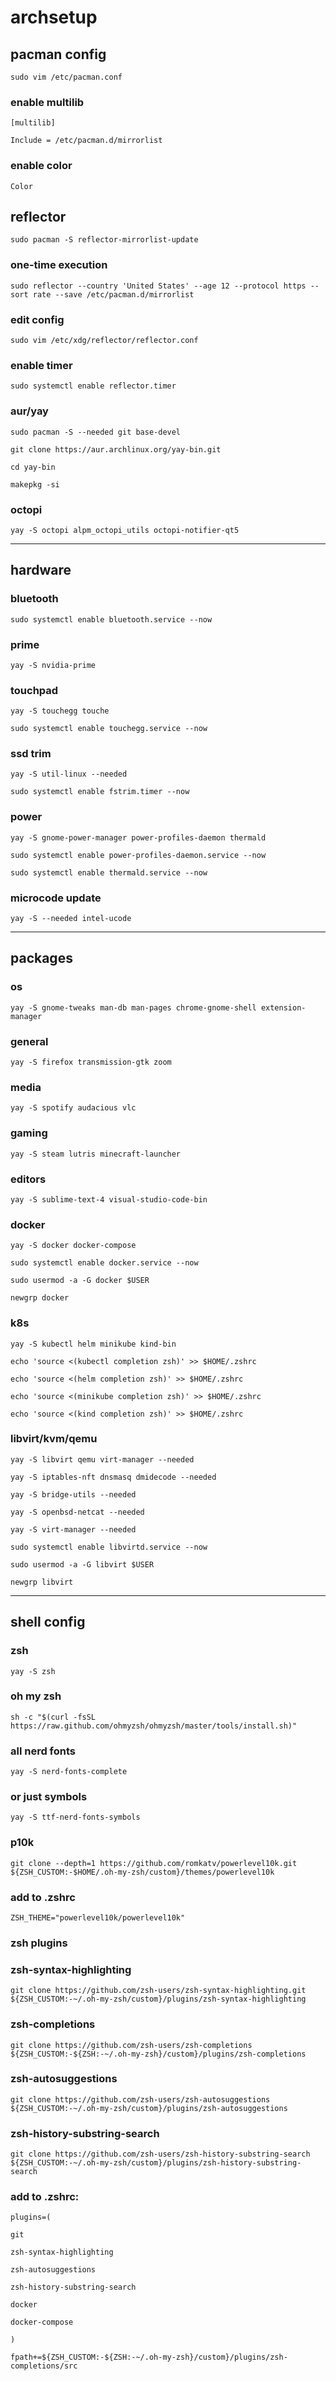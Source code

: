 # archsetup


## pacman config
`sudo vim /etc/pacman.conf`

### enable multilib
`[multilib]`

`Include = /etc/pacman.d/mirrorlist`

### enable color
`Color`

## reflector

`sudo pacman -S reflector-mirrorlist-update`

### one-time execution
`sudo reflector --country 'United States' --age 12 --protocol https --sort rate --save /etc/pacman.d/mirrorlist`

### edit config
`sudo vim /etc/xdg/reflector/reflector.conf`

### enable timer
`sudo systemctl enable reflector.timer`


### aur/yay

`sudo pacman -S --needed git base-devel`

`git clone https://aur.archlinux.org/yay-bin.git `

`cd yay-bin`

`makepkg -si`

### octopi
`yay -S octopi alpm_octopi_utils octopi-notifier-qt5`

---

## hardware

### bluetooth
`sudo systemctl enable bluetooth.service --now`

### prime
`yay -S nvidia-prime`

### touchpad
`yay -S touchegg touche`

`sudo systemctl enable touchegg.service --now`

### ssd trim
`yay -S util-linux --needed`

`sudo systemctl enable fstrim.timer --now`

### power
`yay -S gnome-power-manager power-profiles-daemon thermald`

`sudo systemctl enable power-profiles-daemon.service --now`

`sudo systemctl enable thermald.service --now`

### microcode update
`yay -S --needed intel-ucode`


---


## packages

### os
`yay -S gnome-tweaks man-db man-pages chrome-gnome-shell extension-manager`

### general
`yay -S firefox transmission-gtk zoom`

### media
`yay -S spotify audacious vlc`

### gaming
`yay -S steam lutris minecraft-launcher`


### editors
`yay -S sublime-text-4 visual-studio-code-bin`


### docker
`yay -S docker docker-compose`

`sudo systemctl enable docker.service --now`

`sudo usermod -a -G docker $USER`

`newgrp docker`




### k8s
`yay -S kubectl helm minikube kind-bin`

`echo 'source <(kubectl completion zsh)' >> $HOME/.zshrc`

`echo 'source <(helm completion zsh)' >> $HOME/.zshrc`

`echo 'source <(minikube completion zsh)' >> $HOME/.zshrc`

`echo 'source <(kind completion zsh)' >> $HOME/.zshrc`


### libvirt/kvm/qemu
`yay -S libvirt qemu virt-manager --needed`

`yay -S iptables-nft dnsmasq dmidecode --needed`

`yay -S bridge-utils --needed`

`yay -S openbsd-netcat --needed`

`yay -S virt-manager --needed`

`sudo systemctl enable libvirtd.service --now`

`sudo usermod -a -G libvirt $USER`

`newgrp libvirt`

---


## shell config

### zsh
`yay -S zsh`

### oh my zsh
`sh -c "$(curl -fsSL https://raw.github.com/ohmyzsh/ohmyzsh/master/tools/install.sh)"`

### all nerd fonts

`yay -S nerd-fonts-complete`

### or just symbols
`yay -S ttf-nerd-fonts-symbols`

### p10k
`git clone --depth=1 https://github.com/romkatv/powerlevel10k.git ${ZSH_CUSTOM:-$HOME/.oh-my-zsh/custom}/themes/powerlevel10k`

### add to .zshrc
`ZSH_THEME="powerlevel10k/powerlevel10k"`

### zsh plugins

### zsh-syntax-highlighting
`git clone https://github.com/zsh-users/zsh-syntax-highlighting.git ${ZSH_CUSTOM:-~/.oh-my-zsh/custom}/plugins/zsh-syntax-highlighting`

### zsh-completions
`git clone https://github.com/zsh-users/zsh-completions ${ZSH_CUSTOM:-${ZSH:-~/.oh-my-zsh}/custom}/plugins/zsh-completions`

### zsh-autosuggestions
`git clone https://github.com/zsh-users/zsh-autosuggestions ${ZSH_CUSTOM:-~/.oh-my-zsh/custom}/plugins/zsh-autosuggestions`

### zsh-history-substring-search
`git clone https://github.com/zsh-users/zsh-history-substring-search ${ZSH_CUSTOM:-~/.oh-my-zsh/custom}/plugins/zsh-history-substring-search`

### add to .zshrc:
`plugins=(`

  `git`

  `zsh-syntax-highlighting`

  `zsh-autosuggestions`

  `zsh-history-substring-search`

  `docker`

  `docker-compose`

  `)`

`fpath+=${ZSH_CUSTOM:-${ZSH:-~/.oh-my-zsh}/custom}/plugins/zsh-completions/src`


